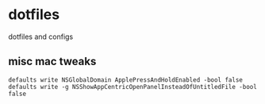 # dotfiles
dotfiles and configs

## misc mac tweaks
`defaults write NSGlobalDomain ApplePressAndHoldEnabled -bool false`
`defaults write -g NSShowAppCentricOpenPanelInsteadOfUntitledFile -bool false`

